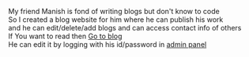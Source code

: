 My friend Manish is fond of writing blogs but don't know to code<br />
So I created a blog website for him where he can publish his work<br />
and he can edit/delete/add blogs and can access contact info of others <br />
If You want to read then [Go to blog](https://secret-keepers.herokuapp.com)<br />
He can edit it by logging with his id/password in [admin panel](https://secret-keepers.herokuapp.com/admin/)
